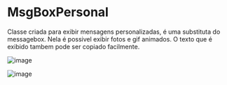 # MsgBoxPersonal

Classe criada para exibir mensagens personalizadas, é uma substituta do messagebox. Nela é possivel exibir fotos e gif animados. O texto que é exibido tambem pode ser copiado facilmente.

![image](https://github.com/andreCLima/MsgBoxPersonal/assets/90877034/60a77fae-1d1c-4f40-a03b-6f398bc4d6c9)

![image](https://github.com/andreCLima/MsgBoxPersonal/assets/90877034/a8f8c5f8-f73e-4bad-a2da-66c022c9aaa0)






